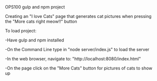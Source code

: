 OPS100 gulp and npm project 

Creating an "I love Cats" page that generates cat pictures when pressing the "More cats right meow!!" button

To load project:

-Have gulp and npm installed

-On the Command Line type in "node server/index.js" to load the server

-In the web browser, navigate to: "http://localhost:8080/index.html" 

-On the page click on the "More Cats" button for pictures of cats to show up

